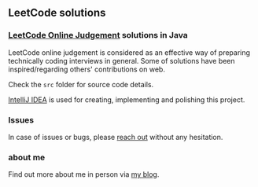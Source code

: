 LeetCode solutions
------------------
### [LeetCode Online Judgement][onlineJudgement] solutions in Java
LeetCode online judgement is considered as an effective way of preparing technically coding interviews in general. Some of solutions have been inspired/regarding others' contributions on web.

Check the `src` folder for source code details.

[IntelliJ IDEA][intellijLink] is used for creating, implementing and polishing this project.

### Issues
In case of issues or bugs, please [reach out][email] without any hesitation.

### about me
Find out more about me in person via [my blog][blogLink].

[onlineJudgement]: http://leetcode.com/onlinejudge
[email]: mailto:dev.yongwen@gmail.com
[blogLink]: http://blog.heropotato.com/
[intellijLink]: http://www.jetbrains.com/idea/
[srcLink]: https://github.com/heropotato/LeetCode/tree/master/src
